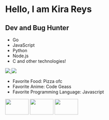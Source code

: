 # Hello, I am Kira Reys 
## Dev and Bug Hunter
<ul>
  <li>Go</li>
  <li>JavaScript</li>
  <li>Python</li>
  <li>Node.js</li>
  <li>C and other technologies!</li>
</ul>
<a href="https://discord.com/"><img src="https://img.shields.io/badge/Discord-Kira%20Reys%232749-blue?style=plastic&logo=discord.svg" /> </a>
<a href="https://instagram.com/kira.reys"><img src="https://img.shields.io/badge/Instagram-Kira%20Reys-purple?style=plastic&logo=instagram"/> </a>


* Favorite Food: Pizza ofc 
* Favorite Anime: Code Geass
* Favorite Programming Language: Javascript


<a href="https://hackerone.com/0xkira"><img src="https://www.zdnet.de/wp-content/uploads/2019/12/HackerOne.png" width=75px height=50px/></a>
<a href="https://bugcrowd.com/KiraReys7"><img src="https://blog.1password.com/posts/2017/more-than-just-a-penny-for-your-thoughts-100000-top-bounty/bugcrowd-logo.jpg" width=75px height=50px/></a>
<a href="https://twitter.com/ArikSyer"><img src="https://p.kindpng.com/picc/s/30-300881_twitter-word-logo-white-hd-png-download.png" width=75px height=50px/></a>


